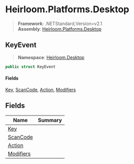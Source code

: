 # Heirloom.Platforms.Desktop

> **Framework**: .NETStandard,Version=v2.1  
> **Assembly**: [Heirloom.Platforms.Desktop][0]  

## KeyEvent

> **Namespace**: [Heirloom.Desktop][0]  

```cs
public struct KeyEvent
```

#### Fields

[Key][1], [ScanCode][2], [Action][3], [Modifiers][4]

## Fields

| Name           | Summary |
|----------------|---------|
| [Key][1]       |         |
| [ScanCode][2]  |         |
| [Action][3]    |         |
| [Modifiers][4] |         |

[0]: ../../Heirloom.Platforms.Desktop.md
[1]: KeyEvent/Key.md
[2]: KeyEvent/ScanCode.md
[3]: KeyEvent/Action.md
[4]: KeyEvent/Modifiers.md
